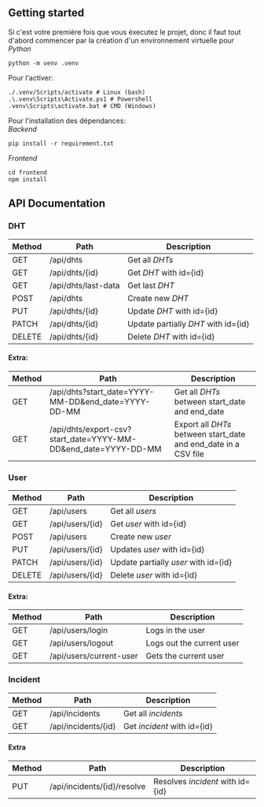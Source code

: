 ## Getting started

Si c'est votre première fois que vous éxecutez le projet, donc il faut tout d'abord commencer par la création d'un environnement virtuelle pour *Python*
```
python -m venv .venv
```

Pour l'activer:
```
./.venv/Scripts/activate # Linux (bash)
.\.venv\Scripts\Activate.ps1 # Powershell
.venv\Scripts\activate.bat # CMD (Windows)
```

Pour l'installation des dépendances:  
*Backend*
```
pip install -r requirement.txt
```

*Frontend*
```
cd frontend
npm install
```

## API Documentation

### DHT 

| Method | Path                | Description                         |
| ------ | ------------------- | ----------------------------------- |
| GET    | /api/dhts           | Get all *DHTs*                      |
| GET    | /api/dhts/{id}      | Get *DHT* with id={id}              |
| GET    | /api/dhts/last-data | Get last *DHT*                      |
| POST   | /api/dhts           | Create new *DHT*                    |
| PUT    | /api/dhts/{id}      | Update *DHT* with id={id}           |
| PATCH  | /api/dhts/{id}      | Update partially *DHT* with id={id} |
| DELETE | /api/dhts/{id}      | Delete *DHT* with id={id}           |

#### Extra:

| Method | Path                                               | Description                                    |
| ------ | -------------------------------------------------- | ---------------------------------------------- |
| GET    | /api/dhts?start_date=YYYY-MM-DD&end_date=YYYY-DD-MM | Get all *DHTs* between start_date and end_date |
| GET    | /api/dhts/export-csv?start_date=YYYY-MM-DD&end_date=YYYY-DD-MM | Export all *DHTs* between start_date and end_date in a CSV file |

### User

| Method | Path             | Description                          |
| ------ | ---------------- | ------------------------------------ |
| GET    | /api/users       | Get all *users*                      |
| GET    | /api/users/{id}  | Get *user* with id={id}              |
| POST   | /api/users       | Create new *user*                    |
| PUT    | /api/users/{id}  | Updates *user* with id={id}          |
| PATCH  | /api/users/{id}  | Update partially *user* with id={id} |
| DELETE | /api/users/{id}  | Delete *user* with id={id}           |

#### Extra:

| Method | Path               | Description                 |
| ------ | ------------------ | --------------------------- |
| GET    | /api/users/login   | Logs in the user |
| GET    | /api/users/logout  | Logs out the current user |
| GET    | /api/users/current-user  | Gets the current user|

### Incident

| Method | Path             | Description                          |
| ------ | ---------------- | ------------------------------------ |
| GET    | /api/incidents | Get all *incidents* |
| GET    | /api/incidents/{id}  | Get *incident* with id={id}              |

#### Extra

| Method | Path             | Description                          |
| ------ | ---------------- | ------------------------------------ |
| PUT    | /api/incidents/{id}/resolve | Resolves *incident* with id={id} |